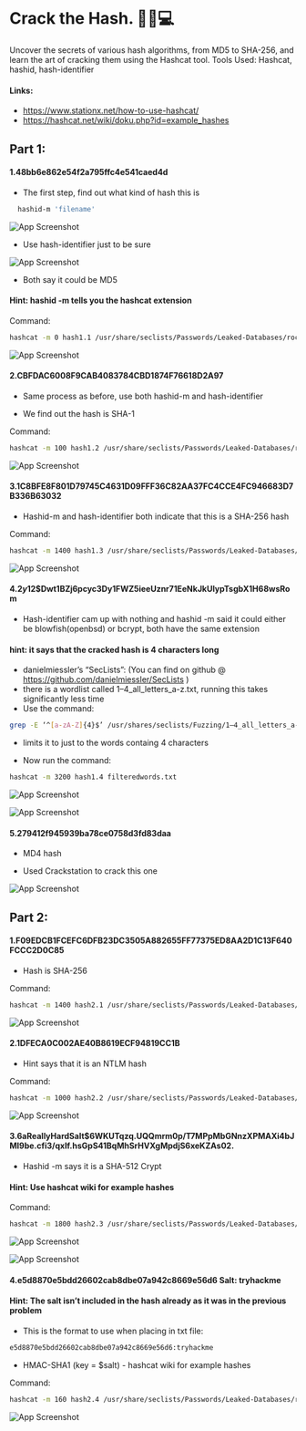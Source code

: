 # Crack the Hash. 🕵️‍♂️💻

  
Uncover the secrets of various hash algorithms, from MD5 to SHA-256, and learn the art of cracking them using the Hashcat tool.
Tools Used: Hashcat, hashid, hash-identifier  
#### Links: 
- https://www.stationx.net/how-to-use-hashcat/
- https://hashcat.net/wiki/doku.php?id=example_hashes 






## Part 1:

#### 1.48bb6e862e54f2a795ffc4e541caed4d 

- The first step, find out what kind of hash this is

```bash
  hashid-m 'filename'
```
![App Screenshot](https://miro.medium.com/v2/resize:fit:640/format:webp/1*hFON28fehvZuMfNZTma_fw.png) 

- Use hash-identifier just to be sure

![App Screenshot](https://miro.medium.com/v2/resize:fit:720/format:webp/1*b_9IhG9_oNc-Zq4ibRBEMg.png) 

- Both say it could be MD5 

#### Hint: hashid -m tells you the hashcat extension

Command:
```bash
hashcat -m 0 hash1.1 /usr/share/seclists/Passwords/Leaked-Databases/rockyou.txt
```
![App Screenshot](https://miro.medium.com/v2/resize:fit:720/format:webp/1*x6It5Y8wsmc4INQRMsO4mg.png) 

#### 2.CBFDAC6008F9CAB4083784CBD1874F76618D2A97
- Same process as before, use both hashid-m and hash-identifier

- We find out the hash is SHA-1 

Command:
```bash
hashcat -m 100 hash1.2 /usr/share/seclists/Passwords/Leaked-Databases/rockyou.txt
```

![App Screenshot](https://miro.medium.com/v2/resize:fit:720/format:webp/1*5e6ERpGCRyfjJZXqD2JEsQ.png) 

#### 3.1C8BFE8F801D79745C4631D09FFF36C82AA37FC4CCE4FC946683D7B336B63032

- Hashid-m and hash-identifier both indicate that this is a SHA-256 hash 

Command:
```bash
hashcat -m 1400 hash1.3 /usr/share/seclists/Passwords/Leaked-Databases/rockyou.txt
```   

![App Screenshot](https://miro.medium.com/v2/resize:fit:720/format:webp/1*nuQncFK2zPqNxdroBpCRJA.png)

#### 4.$2y$12$Dwt1BZj6pcyc3Dy1FWZ5ieeUznr71EeNkJkUlypTsgbX1H68wsRom 

- Hash-identifier cam up with nothing and hashid -m said it could either be blowfish(openbsd) or bcrypt, both have the same extension 

#### hint: it says that the cracked hash is 4 characters long 
- danielmiessler’s “SecLists”: (You can find on github @ https://github.com/danielmiessler/SecLists ) 
- there is a wordlist called 1–4_all_letters_a-z.txt, running this takes significantly less time
- Use the command: 

```bash
grep -E ‘^[a-zA-Z]{4}$’ /usr/shares/seclists/Fuzzing/1–4_all_letters_a-z.txt > filteredwords.txt
``` 
- limits it to just to the words containg 4 characters

- Now run the command: 

```bash
hashcat -m 3200 hash1.4 filteredwords.txt
``` 

![App Screenshot](https://miro.medium.com/v2/resize:fit:640/format:webp/1*LWp2B63zcIl-iLF2_9VRNw.png) 

![App Screenshot](https://miro.medium.com/v2/resize:fit:720/format:webp/1*QbbAeJ50WbZs0XEkSH44Rw.png)

#### 5.279412f945939ba78ce0758d3fd83daa 

- MD4 hash 

- Used Crackstation to crack this one 


![App Screenshot](https://miro.medium.com/v2/resize:fit:720/format:webp/1*d95ZNrmUtETuC6fITzJF3Q.png)


## Part 2:

#### 1.F09EDCB1FCEFC6DFB23DC3505A882655FF77375ED8AA2D1C13F640FCCC2D0C85 

- Hash is SHA-256   

Command:

```bash
hashcat -m 1400 hash2.1 /usr/share/seclists/Passwords/Leaked-Databases/rockyou.txt
```  

![App Screenshot](https://miro.medium.com/v2/resize:fit:720/format:webp/1*NySrmjlcxT5LyDntiKpq6Q.png) 

#### 2.1DFECA0C002AE40B8619ECF94819CC1B 

- Hint says that it is an NTLM hash 

Command: 

```bash
hashcat -m 1000 hash2.2 /usr/share/seclists/Passwords/Leaked-Databases/rockyou.txt
```  

![App Screenshot](https://miro.medium.com/v2/resize:fit:720/format:webp/1*ArY74ziqFKQT4OC50krGVA.png) 

#### 3.$6$aReallyHardSalt$6WKUTqzq.UQQmrm0p/T7MPpMbGNnzXPMAXi4bJMl9be.cfi3/qxIf.hsGpS41BqMhSrHVXgMpdjS6xeKZAs02.

- Hashid -m says it is a SHA-512 Crypt 
#### Hint: Use hashcat wiki for example hashes 

Command: 

```bash
hashcat -m 1800 hash2.3 /usr/share/seclists/Passwords/Leaked-Databases/rockyou.txt
```  

![App Screenshot](https://miro.medium.com/v2/resize:fit:720/format:webp/1*RNRUaqxWh2VHj-_e_FHLwQ.png) 

![App Screenshot](https://miro.medium.com/v2/resize:fit:720/format:webp/1*oyFjbzET70yIqbua5yveNg.png)

#### 4.e5d8870e5bdd26602cab8dbe07a942c8669e56d6 Salt: tryhackme 

#### Hint: The salt isn’t included in the hash already as it was in the previous problem

- This is the format to use when placing in txt file:
```bash 
e5d8870e5bdd26602cab8dbe07a942c8669e56d6:tryhackme
```  

- HMAC-SHA1 (key = $salt) - hashcat wiki for example hashes 


Command: 

```bash
hashcat -m 160 hash2.4 /usr/share/seclists/Passwords/Leaked-Databases/rockyou.txt
```  

![App Screenshot](https://miro.medium.com/v2/resize:fit:720/format:webp/1*aInGoaFVMNkTAaHFA0s3Ww.png)
